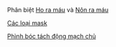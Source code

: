 Phân biệt [Ho ra máu](../100%20Reference%20notes/Ho%20ra%20m%C3%A1u.md) và [Nôn ra máu](N%C3%B4n%20ra%20m%C3%A1u.md)  
  
[Các loại mask](C%C3%A1c%20lo%E1%BA%A1i%20mask.md)  
  
[Phình bóc tách động mạch chủ](Ph%C3%ACnh%20b%C3%B3c%20t%C3%A1ch%20%C4%91%E1%BB%99ng%20m%E1%BA%A1ch%20ch%E1%BB%A7.md)  
  
